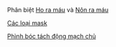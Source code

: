 Phân biệt [Ho ra máu](../100%20Reference%20notes/Ho%20ra%20m%C3%A1u.md) và [Nôn ra máu](N%C3%B4n%20ra%20m%C3%A1u.md)  
  
[Các loại mask](C%C3%A1c%20lo%E1%BA%A1i%20mask.md)  
  
[Phình bóc tách động mạch chủ](Ph%C3%ACnh%20b%C3%B3c%20t%C3%A1ch%20%C4%91%E1%BB%99ng%20m%E1%BA%A1ch%20ch%E1%BB%A7.md)  
  
